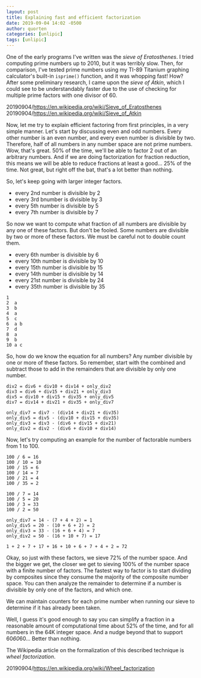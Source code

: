 ```yaml
---
layout: post
title: Explaining fast and efficient factorization
date: 2019-09-04 14:02 -0500
author: quorten
categories: [unlipic]
tags: [unlipic]
---
```


One of the early programs I've written was the _sieve of
Eratosthenes_.  I tried computing prime numbers up to 2010, but it was
terribly slow.  Then, for comparison, I've tested prime numbers using
my TI-89 Titanium graphing calculator's built-in `isprime()` function,
and it was whopping fast!  How?  After some preliminary research, I
came upon the _sieve of Atkin_, which I could see to be understandably
faster due to the use of checking for multiple prime factors with one
divisor of 60.

20190904/https://en.wikipedia.org/wiki/Sieve_of_Eratosthenes  
20190904/https://en.wikipedia.org/wiki/Sieve_of_Atkin

Now, let me try to explain efficient factoring from first principles,
in a very simple manner.  Let's start by discussing even and odd
numbers.  Every other number is an even number, and every even number
is divisible by two.  Therefore, half of all numbers in any number
space are not prime numbers.  Wow, that's great.  50% of the time,
we'll be able to factor 2 out of an arbitrary numbers.  And if we are
doing factorization for fraction reduction, this means we will be able
to reduce fractions at least a good... 25% of the time.  Not great,
but right off the bat, that's a lot better than nothing.

So, let's keep going with larger integer factors.

* every 2nd number is divisible by 2
* every 3rd bnumber is divisible by 3
* every 5th number is divisible by 5
* every 7th number is divisible by 7

<!-- more -->

So now we want to compute what fraction of all numbers are divisible
by any one of these factors.  But don't be fooled.  Some numbers are
divisible by two or more of these factors.  We must be careful not to
double count them.

* every 6th number is divisible by 6
* every 10th number is divisible by 10
* every 15th number is divisible by 15
* every 14th number is divisible by 14
* every 21st number is divisible by 24
* every 35th number is divisible by 35

```
1
2  a
3  b
4  a
5  c
6  a b
7  d
8  a
9  b
10 a c
```

So, how do we know the equation for all numbers?  Any number divisible
by one or more of these factors.  So remember, start with the combined
and subtract those to add in the remainders that are divisible by only
one number.

```
div2 = div6 + div10 + div14 + only_div2
div3 = div6 + div15 + div21 + only_div3
div5 = div10 + div15 + div35 + only_div5
div7 = div14 + div21 + div35 + only_div7

only_div7 = div7 - (div14 + div21 + div35)
only_div5 = div5 - (div10 + div15 + div35)
only_div3 = div3 - (div6 + div15 + div21)
only_div2 = div2 - (div6 + div10 + div14)
```

Now, let's try computing an example for the number of factorable
numbers from 1 to 100.

```
100 / 6 = 16
100 / 10 = 10
100 / 15 = 6
100 / 14 = 7
100 / 21 = 4
100 / 35 = 2

100 / 7 = 14
100 / 5 = 20
100 / 3 = 33
100 / 2 = 50

only_div7 = 14 - (7 + 4 + 2) = 1
only_div5 = 20 - (10 + 6 + 2) = 2
only_div3 = 33 - (16 + 6 + 4) = 7
only_div2 = 50 - (16 + 10 + 7) = 17

1 + 2 + 7 + 17 + 16 + 10 + 6 + 7 + 4 + 2 = 72
```

Okay, so just with these factors, we sieve 72% of the number space.
And the bigger we get, the closer we get to sieving 100% of the number
space with a finite number of factors.  The fastest way to factor is
to start dividing by composites since they consume the majority of the
composite number space.  You can then analyze the remainder to
determine if a number is divisible by only one of the factors, and
which one.

We can maintain counters for each prime number when running our sieve
to determine if it has already been taken.

Well, I guess it's good enough to say you can simplify a fraction in a
reasonable amount of computational time about 52% of the time, and for
all numbers in the 64K integer space.  And a nudge beyond that to
support 60*60*60...  Better than nothing.

The Wikipedia article on the formalization of this described technique
is _wheel factorization_.

20190904/https://en.wikipedia.org/wiki/Wheel_factorization
